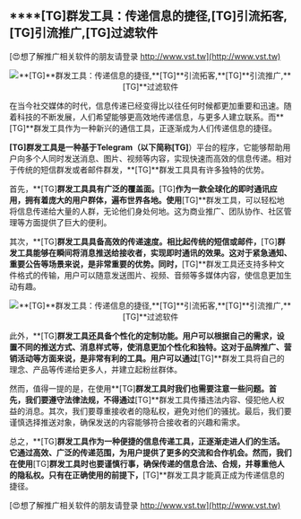 ## ****[TG]**群发工具：传递信息的捷径,**[TG]**引流拓客,**[TG]**引流推广,**[TG]**过滤软件**

[😍想了解推广相关软件的朋友请登录 http://www.vst.tw](http://www.vst.tw)

 <center><img src="https://vst.tw/MP4/tuiguang/png/3.png" alt="**[TG]**群发工具：传递信息的捷径,**[TG]**引流拓客,**[TG]**引流推广,**[TG]**过滤软件"></center>

在当今社交媒体的时代，信息传递已经变得比以往任何时候都更加重要和迅速。随着科技的不断发展，人们希望能够更高效地传递信息，与更多人建立联系。而**[TG]**群发工具作为一种新兴的通信工具，正逐渐成为人们传递信息的捷径。

**[TG]**群发工具是一种基于Telegram（以下简称**[TG]**）平台的程序，它能够帮助用户向多个人同时发送消息、图片、视频等内容，实现快速而高效的信息传递。相对于传统的短信群发或者邮件群发，**[TG]**群发工具具有许多独特的优势。

首先，**[TG]**群发工具具有广泛的覆盖面。**[TG]**作为一款全球化的即时通讯应用，拥有着庞大的用户群体，遍布世界各地。使用**[TG]**群发工具，可以轻松地将信息传递给大量的人群，无论他们身处何地。这为商业推广、团队协作、社区管理等方面提供了巨大的便利。

其次，**[TG]**群发工具具备高效的传递速度。相比起传统的短信或邮件，**[TG]**群发工具能够在瞬间将消息推送给接收者，实现即时通讯的效果。这对于紧急通知、重要公告等场景来说，是非常重要的优势。同时，**[TG]**群发工具还支持多种文件格式的传输，用户可以随意发送图片、视频、音频等多媒体内容，使信息更加生动有趣。

 <center><img src="https://vst.tw/MP4/tuiguang/png/8.png" alt="**[TG]**群发工具：传递信息的捷径,**[TG]**引流拓客,**[TG]**引流推广,**[TG]**过滤软件"></center>

此外，**[TG]**群发工具还具备个性化的定制功能。用户可以根据自己的需求，设置不同的推送方式、消息样式等，使消息更加个性化和独特。这对于品牌推广、营销活动等方面来说，是非常有利的工具。用户可以通过**[TG]**群发工具将自己的理念、产品等传递给更多人，并建立起粉丝群体。

然而，值得一提的是，在使用**[TG]**群发工具时我们也需要注意一些问题。首先，我们要遵守法律法规，不得通过**[TG]**群发工具传播违法内容、侵犯他人权益的消息。其次，我们要尊重接收者的隐私权，避免对他们的骚扰。最后，我们要谨慎选择推送对象，确保发送的内容能够符合接收者的兴趣和需求。

总之，**[TG]**群发工具作为一种便捷的信息传递工具，正逐渐走进人们的生活。它通过高效、广泛的传递范围，为用户提供了更多的交流和合作机会。然而，我们在使用**[TG]**群发工具时也要谨慎行事，确保传递的信息合法、合规，并尊重他人的隐私权。只有在正确使用的前提下，**[TG]**群发工具才能真正成为传递信息的捷径。

[😍想了解推广相关软件的朋友请登录 http://www.vst.tw](http://www.vst.tw)



